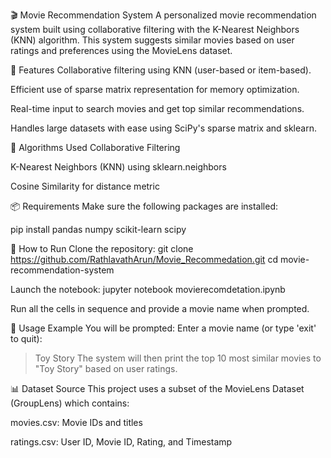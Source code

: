 🎬 Movie Recommendation System
A personalized movie recommendation system built using collaborative filtering with the K-Nearest Neighbors (KNN) algorithm. This system suggests similar movies based on user ratings and preferences using the MovieLens dataset.

🚀 Features
Collaborative filtering using KNN (user-based or item-based).

Efficient use of sparse matrix representation for memory optimization.

Real-time input to search movies and get top similar recommendations.

Handles large datasets with ease using SciPy's sparse matrix and sklearn.

🧠 Algorithms Used
Collaborative Filtering

K-Nearest Neighbors (KNN) using sklearn.neighbors

Cosine Similarity for distance metric

📦 Requirements
Make sure the following packages are installed:

pip install pandas numpy scikit-learn scipy

🧪 How to Run
Clone the repository:
git clone https://github.com/RathlavathArun/Movie_Recommedation.git
cd movie-recommendation-system

Launch the notebook:
jupyter notebook movierecomdetation.ipynb

Run all the cells in sequence and provide a movie name when prompted.

📝 Usage Example
You will be prompted:
Enter a movie name (or type 'exit' to quit):
> Toy Story
The system will then print the top 10 most similar movies to "Toy Story" based on user ratings.

📊 Dataset Source
This project uses a subset of the MovieLens Dataset (GroupLens) which contains:

movies.csv: Movie IDs and titles

ratings.csv: User ID, Movie ID, Rating, and Timestamp